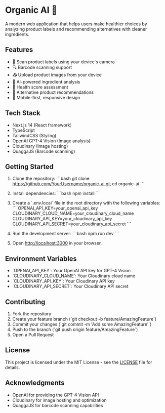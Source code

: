 # Organic AI 🌱

A modern web application that helps users make healthier choices by analyzing product labels and recommending alternatives with cleaner ingredients.

## Features

- 📸 Scan product labels using your device's camera
- 🔍 Barcode scanning support
- 📤 Upload product images from your device
- 🤖 AI-powered ingredient analysis
- 💚 Health score assessment
- 🔄 Alternative product recommendations
- 📱 Mobile-first, responsive design

## Tech Stack

- Next.js 14 (React framework)
- TypeScript
- TailwindCSS (Styling)
- OpenAI GPT-4 Vision (Image analysis)
- Cloudinary (Image hosting)
- QuaggaJS (Barcode scanning)

## Getting Started

1. Clone the repository:
\`\`\`bash
git clone https://github.com/YourUsername/organic-ai.git
cd organic-ai
\`\`\`

2. Install dependencies:
\`\`\`bash
npm install
\`\`\`

3. Create a \`.env.local\` file in the root directory with the following variables:
\`\`\`
OPENAI_API_KEY=your_openai_api_key
CLOUDINARY_CLOUD_NAME=your_cloudinary_cloud_name
CLOUDINARY_API_KEY=your_cloudinary_api_key
CLOUDINARY_API_SECRET=your_cloudinary_api_secret
\`\`\`

4. Run the development server:
\`\`\`bash
npm run dev
\`\`\`

5. Open [http://localhost:3000](http://localhost:3000) in your browser.

## Environment Variables

- \`OPENAI_API_KEY\`: Your OpenAI API key for GPT-4 Vision
- \`CLOUDINARY_CLOUD_NAME\`: Your Cloudinary cloud name
- \`CLOUDINARY_API_KEY\`: Your Cloudinary API key
- \`CLOUDINARY_API_SECRET\`: Your Cloudinary API secret

## Contributing

1. Fork the repository
2. Create your feature branch (\`git checkout -b feature/AmazingFeature\`)
3. Commit your changes (\`git commit -m 'Add some AmazingFeature'\`)
4. Push to the branch (\`git push origin feature/AmazingFeature\`)
5. Open a Pull Request

## License

This project is licensed under the MIT License - see the [LICENSE](LICENSE) file for details.

## Acknowledgments

- OpenAI for providing the GPT-4 Vision API
- Cloudinary for image hosting and optimization
- QuaggaJS for barcode scanning capabilities